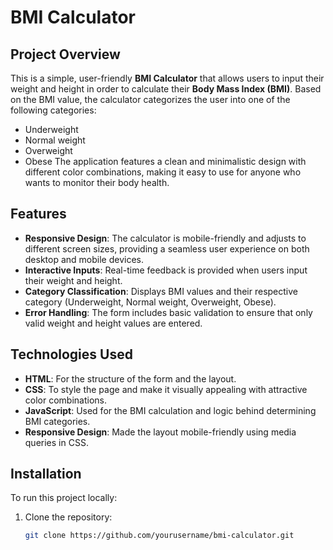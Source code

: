 # BMI Calculator
## Project Overview
This is a simple, user-friendly **BMI Calculator** that allows users to input their weight and height in order to calculate their **Body Mass Index (BMI)**. Based on the BMI value, the calculator categorizes the user into one of the following categories:
- Underweight
- Normal weight
- Overweight
- Obese
The application features a clean and minimalistic design with different color combinations, making it easy to use for anyone who wants to monitor their body health.

## Features
- **Responsive Design**: The calculator is mobile-friendly and adjusts to different screen sizes, providing a seamless user experience on both desktop and mobile devices.
- **Interactive Inputs**: Real-time feedback is provided when users input their weight and height.
- **Category Classification**: Displays BMI values and their respective category (Underweight, Normal weight, Overweight, Obese).
- **Error Handling**: The form includes basic validation to ensure that only valid weight and height values are entered.

## Technologies Used
- **HTML**: For the structure of the form and the layout.
- **CSS**: To style the page and make it visually appealing with attractive color combinations.
- **JavaScript**: Used for the BMI calculation and logic behind determining BMI categories.
- **Responsive Design**: Made the layout mobile-friendly using media queries in CSS.

## Installation
To run this project locally:
1. Clone the repository:
   ```bash
   git clone https://github.com/yourusername/bmi-calculator.git
